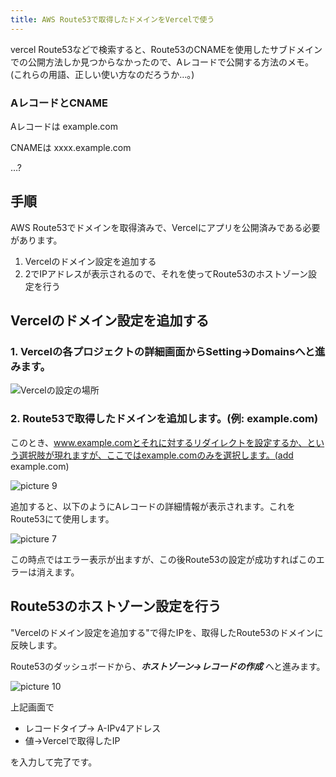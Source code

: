 ```yaml
---
title: AWS Route53で取得したドメインをVercelで使う
---
```


vercel Route53などで検索すると、Route53のCNAMEを使用したサブドメインでの公開方法しか見つからなかったので、Aレコードで公開する方法のメモ。(これらの用語、正しい使い方なのだろうか…。)

### AレコードとCNAME
Aレコードは example.com

CNAMEは xxxx.example.com 

…?

## 手順
AWS Route53でドメインを取得済みで、Vercelにアプリを公開済みである必要があります。

1. Vercelのドメイン設定を追加する
2. 2でIPアドレスが表示されるので、それを使ってRoute53のホストゾーン設定を行う

## Vercelのドメイン設定を追加する

### 1. Vercelの各プロジェクトの詳細画面からSetting->Domainsへと進みます。

![Vercelの設定の場所](https://i.imgur.com/fGYSlCS.png)  

### 2. Route53で取得したドメインを追加します。(例: example.com)

このとき、www.example.comとそれに対するリダイレクトを設定するか、という選択肢が現れますが、ここではexample.comのみを選択します。(add example.com)

![picture 9](https://i.imgur.com/3r60GGi.png)  

追加すると、以下のようにAレコードの詳細情報が表示されます。これをRoute53にて使用します。

![picture 7](https://i.imgur.com/sUYl5ux.png)  

この時点ではエラー表示が出ますが、この後Route53の設定が成功すればこのエラーは消えます。


## Route53のホストゾーン設定を行う

"Vercelのドメイン設定を追加する"で得たIPを、取得したRoute53のドメインに反映します。

Route53のダッシュボードから、***ホストゾーン→レコードの作成*** へと進みます。

![picture 10](https://i.imgur.com/pYzLxpq.png)  

上記画面で
- レコードタイプ→ A-IPv4アドレス
- 値→Vercelで取得したIP

を入力して完了です。
